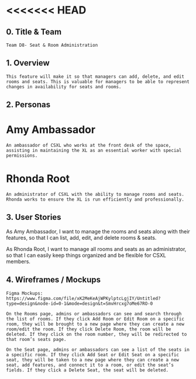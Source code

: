 # <<<<<<< HEAD

## 0. Title & Team

    Team D8- Seat & Room Administration

## 1. Overview

    This feature will make it so that managers can add, delete, and edit rooms and seats. This is valuable for managers to be able to represent changes in availability for seats and rooms.

## 2. Personas

# Amy Ambassador

    An ambassador of CSXL who works at the front desk of the space, assisting in maintaining the XL as an essential worker with special permissions.

# Rhonda Root

    An administrator of CSXL with the ability to manage rooms and seats. Rhonda works to ensure the XL is run efficiently and professionally.

## 3. User Stories

As Amy Ambassador, I want to manage the rooms and seats along with their features, so that I can list, add, edit, and delete rooms & seats.

As Rhonda Root, I want to manage all rooms and seats as an administrator, so that I can easily keep things organized and be flexible for CSXL members.

## 4. Wireframes / Mockups

    Figma Mockups:
    https://www.figma.com/file/xK2MeKeAjWPKylptcLgjIY/Untitled?type=design&node-id=0-1&mode=design&t=SmvHrcxg7oMe67RO-0

    On the Rooms page, admins or ambassadors can see and search through the list of rooms. If they click Add Room or Edit Room on a specific room, they will be brought to a new page where they can create a new room/edit the room. If they click Delete Room, the room will be deleted. If they click on the room number, they will be redirected to that room’s seats page.

    On the Seat page, admins or ambassadors can see a list of the seats in a specific room. If they click Add Seat or Edit Seat on a specific seat, they will be taken to a new page where they can create a new seat, add features, and connect it to a room, or edit the seat’s fields. If they click a Delete Seat, the seat will be deleted.
